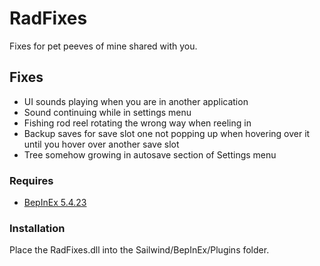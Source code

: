 # RadFixes

Fixes for pet peeves of mine shared with you.

## Fixes

* UI sounds playing when you are in another application
* Sound continuing while in settings menu
* Fishing rod reel rotating the wrong way when reeling in
* Backup saves for save slot one not popping up when hovering over it until you hover over another save slot
* Tree somehow growing in autosave section of Settings menu

### Requires
* [BepInEx 5.4.23](https://github.com/BepInEx/BepInEx/releases)

### Installation
Place the RadFixes.dll into the Sailwind/BepInEx/Plugins folder. 

